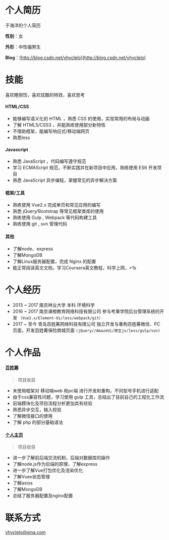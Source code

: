 # 个人简历
于海洋的个人简历

**性别**：女

**外形**：中性偏男生

**Blog**：[http://blog.csdn.net/yhyclelo](http://blog.csdn.net/yhyclelo)

# 技能
喜欢瞎捯饬，喜欢炫酷的特效，喜欢思考
#### HTML/CSS
* 能够编写语义化的 HTML ，熟悉 CSS 的使用，实现常用的布局与动画
* 了解 HTML5/CSS3 ，并能熟练使用部分新特性
* 不借助框架，能编写响应式/移动端网页
* 熟悉less
#### Javascript
* 熟悉 JavaScript ，代码编写遵守规范
* 学习 ECMAScript 规范，不断实践并在新项目中应用，熟练使用 ES6 开发项目
* 熟悉 JavaScript 异步编程，掌握常见的异步解决方案
#### 框架/工具
* 熟练使用 Vue2.x 完成单页和常见应用的编写
* 熟悉 jQuery/Bootstrap 等常见框架类库的使用
* 熟练使用 Gulp , Webpack 等代码构建工具
* 熟练使用 git , svn 管理代码
#### 其他
* 了解node、express
* 了解MongoDB
* 了解Linux服务器配置，完成 Nginx 的配置
* 能正常阅读英文文档，学习Coursera英文教程，科学上网，+1s

# 个人经历
* 2013 ~ 2017 南京林业大学 本科 环境科学
* 2016 ~ 2017 南京课橙教育网络科技有限公司  参与考果学院后台管理系统的开发
`（Vue2.x/Element-Ui/less/webpack/git）`
* 2017 ~ 至今  青岛百姓筹网络科技有限公司   独立开发与重构百姓筹微信、PC页面，开发百姓筹保险商城页面 
`(jQuery//AmazeUi/原生js/less/gulp/svn)`

# 个人作品

#### [百姓筹](https://www.baixingchou.com)
> 项目收获
  + 未使用框架对 移动端web 和pc端 进行开发和重构，不同型号手机进行适配
  + 由于css兼容性问题，学习使用 gulp 工具，总结出了目前自己的工程化工作流
  + 前端模块化及项目流程分析更加具有经验
  + 熟悉异步交互，输入校验
  + 了解微信接口的使用
  + 了解 php 的部分基础语法

#### [个人主页](http://www.cheeseyu.cn)
> 项目收获
  + 进一步了解前后端交流机制，后端对数据库的操作
  + 了解node.js作为后端的原理，了解express
  + 进一步了解Vue打包优化及渲染优化
  + 了解Vuex状态管理
  + 了解axios
  + 了解MongoDB
  + 总结了服务器配置及nginx配置

# 联系方式
yhyclelo@sina.com
